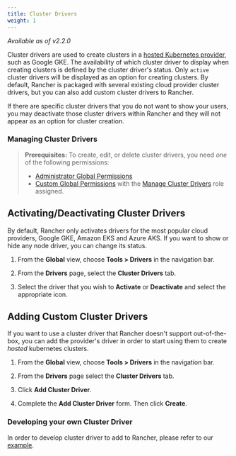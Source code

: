 ```yaml
---
title: Cluster Drivers
weight: 1
---
```


_Available as of v2.2.0_

Cluster drivers are used to create clusters in a [hosted Kubernetes provider]({{<baseurl>}}/rancher/v2.0-v2.4/en/cluster-provisioning/hosted-kubernetes-clusters/), such as Google GKE. The availability of which cluster driver to display when creating clusters is defined by the cluster driver's status. Only `active` cluster drivers will be displayed as an option for creating clusters. By default, Rancher is packaged with several existing cloud provider cluster drivers, but you can also add custom cluster drivers to Rancher.

If there are specific cluster drivers that you do not want to show your users, you may deactivate those cluster drivers within Rancher and they will not appear as an option for cluster creation.

### Managing Cluster Drivers

>**Prerequisites:** To create, edit, or delete cluster drivers, you need _one_ of the following permissions:
>
>- [Administrator Global Permissions]({{<baseurl>}}/rancher/v2.0-v2.4/en/admin-settings/rbac/global-permissions/)
>- [Custom Global Permissions]({{<baseurl>}}/rancher/v2.0-v2.4/en/admin-settings/rbac/global-permissions/#custom-global-permissions) with the [Manage Cluster Drivers]({{<baseurl>}}/rancher/v2.0-v2.4/en/admin-settings/rbac/global-permissions/) role assigned.

## Activating/Deactivating Cluster Drivers

By default, Rancher only activates drivers for the most popular cloud providers, Google GKE, Amazon EKS and Azure AKS. If you want to show or hide any node driver, you can change its status.

1.  From the **Global** view, choose **Tools > Drivers** in the navigation bar.

2.  From the **Drivers** page, select the **Cluster Drivers** tab.

3.  Select the driver that you wish to **Activate** or **Deactivate** and select the appropriate icon.

## Adding Custom Cluster Drivers

If you want to use a cluster driver that Rancher doesn't support out-of-the-box, you can add the provider's driver in order to start using them to create _hosted_ kubernetes clusters.

1.  From the **Global** view, choose **Tools > Drivers** in the navigation bar.

2.  From the **Drivers** page select the **Cluster Drivers** tab.

3.  Click **Add Cluster Driver**.

4.  Complete the **Add Cluster Driver** form. Then click **Create**.


### Developing your own Cluster Driver

In order to develop cluster driver to add to Rancher, please refer to our [example](https://github.com/rancher-plugins/kontainer-engine-driver-example).

